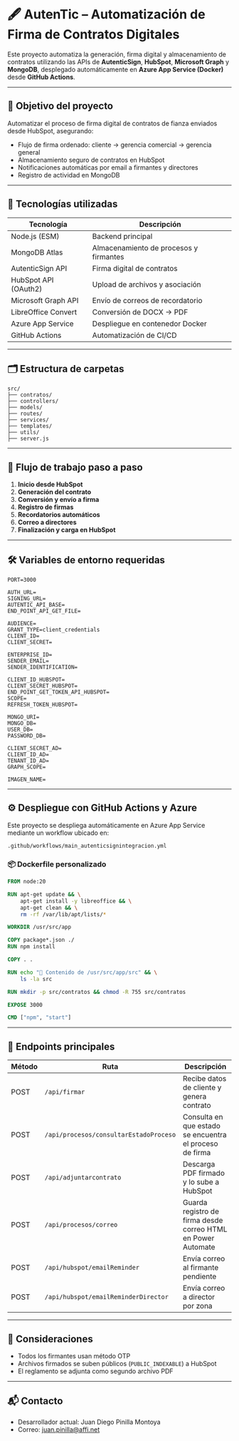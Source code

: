 
# 🖋️ AutenTic – Automatización de Firma de Contratos Digitales

Este proyecto automatiza la generación, firma digital y almacenamiento de contratos utilizando las APIs de **AutenticSign**, **HubSpot**, **Microsoft Graph** y **MongoDB**, desplegado automáticamente en **Azure App Service (Docker)** desde **GitHub Actions**.

---

## 🧩 Objetivo del proyecto

Automatizar el proceso de firma digital de contratos de fianza enviados desde HubSpot, asegurando:

- Flujo de firma ordenado: cliente → gerencia comercial → gerencia general
- Almacenamiento seguro de contratos en HubSpot
- Notificaciones automáticas por email a firmantes y directores
- Registro de actividad en MongoDB

---

## 🚀 Tecnologías utilizadas

| Tecnología         | Descripción |
|--------------------|-------------|
| Node.js (ESM)      | Backend principal |
| MongoDB Atlas      | Almacenamiento de procesos y firmantes |
| AutenticSign API   | Firma digital de contratos |
| HubSpot API (OAuth2) | Upload de archivos y asociación |
| Microsoft Graph API| Envío de correos de recordatorio |
| LibreOffice Convert| Conversión de DOCX → PDF |
| Azure App Service  | Despliegue en contenedor Docker |
| GitHub Actions     | Automatización de CI/CD |

---

## 🗂️ Estructura de carpetas

```
src/
├── contratos/
├── controllers/
├── models/
├── routes/
├── services/
├── templates/
├── utils/
├── server.js
```

---

## 🔄 Flujo de trabajo paso a paso

1. **Inicio desde HubSpot**
2. **Generación del contrato**
3. **Conversión y envío a firma**
4. **Registro de firmas**
5. **Recordatorios automáticos**
6. **Correo a directores**
7. **Finalización y carga en HubSpot**

---

## 🛠️ Variables de entorno requeridas

```env
PORT=3000

AUTH_URL=
SIGNING_URL=
AUTENTIC_API_BASE=
END_POINT_API_GET_FILE=

AUDIENCE=
GRANT_TYPE=client_credentials
CLIENT_ID=
CLIENT_SECRET=

ENTERPRISE_ID=
SENDER_EMAIL=
SENDER_IDENTIFICATION=

CLIENT_ID_HUBSPOT=
CLIENT_SECRET_HUBSPOT=
END_POINT_GET_TOKEN_API_HUBSPOT=
SCOPE=
REFRESH_TOKEN_HUBSPOT=

MONGO_URI=
MONGO_DB=
USER_DB=
PASSWORD_DB=

CLIENT_SECRET_AD=
CLIENT_ID_AD=
TENANT_ID_AD=
GRAPH_SCOPE=

IMAGEN_NAME=
```

---

## ⚙️ Despliegue con GitHub Actions y Azure

Este proyecto se despliega automáticamente en Azure App Service mediante un workflow ubicado en:

```
.github/workflows/main_autenticsignintegracion.yml
```

### 📦 Dockerfile personalizado

```dockerfile
FROM node:20

RUN apt-get update && \
    apt-get install -y libreoffice && \
    apt-get clean && \
    rm -rf /var/lib/apt/lists/*

WORKDIR /usr/src/app

COPY package*.json ./
RUN npm install

COPY . .

RUN echo "📁 Contenido de /usr/src/app/src" && \
    ls -la src

RUN mkdir -p src/contratos && chmod -R 755 src/contratos

EXPOSE 3000

CMD ["npm", "start"]
```

---

## 📨 Endpoints principales

| Método | Ruta | Descripción |
|--------|------|-------------|
| POST | `/api/firmar` | Recibe datos de cliente y genera contrato |
| POST | `/api/procesos/consultarEstadoProceso` | Consulta en que estado se encuentra el proceso de firma |
| POST | `/api/adjuntarcontrato` | Descarga PDF firmado y lo sube a HubSpot |
| POST | `/api/procesos/correo` | Guarda registro de firma desde correo HTML en Power Automate|
| POST | `/api/hubspot/emailReminder` | Envía correo al firmante pendiente |
| POST | `/api/hubspot/emailReminderDirector` | Envía correo a director por zona |

---

## 📌 Consideraciones

- Todos los firmantes usan método OTP
- Archivos firmados se suben públicos (`PUBLIC_INDEXABLE`) a HubSpot
- El reglamento se adjunta como segundo archivo PDF

---

## 📬 Contacto

- Desarrollador actual: Juan Diego Pinilla Montoya
- Correo: juan.pinilla@affi.net
